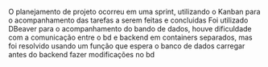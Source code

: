 O planejamento de projeto ocorreu em uma sprint, utilizando o Kanban para o acompanhamento das tarefas a serem feitas e concluidas
Foi utilizado DBeaver para o acompanhamento do bando de dados, houve dificuldade com a comunicação entre o bd e backend em containers separados, mas foi resolvido usando um função que espera o banco de dados carregar antes do backend fazer modificações no bd
